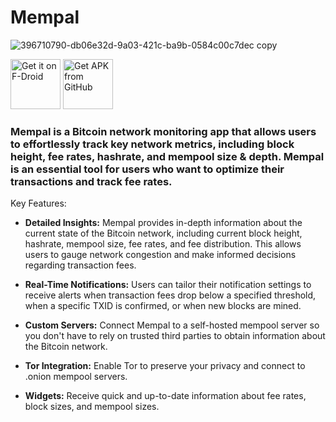 # Mempal


![396710790-db06e32d-9a03-421c-ba9b-0584c00c7dec copy](https://github.com/user-attachments/assets/d72f4670-aa5e-4072-99a8-853cb3b0c9fe)


[<img src="https://fdroid.gitlab.io/artwork/badge/get-it-on.png" alt="Get it on F-Droid" height="80">](https://f-droid.org/en/packages/com.example.mempal/)
[<img src="https://user-images.githubusercontent.com/663460/26973090-f8fdc986-4d14-11e7-995a-e7c5e79ed925.png" alt="Get APK from GitHub" height="80">](https://github.com/aeonBTC/Mempal/releases)

### Mempal is a Bitcoin network monitoring app that allows users to effortlessly track key network metrics, including block height, fee rates, hashrate, and mempool size & depth. Mempal is an essential tool for users who want to optimize their transactions and track fee rates.

Key Features:

- **Detailed Insights:** Mempal provides in-depth information about the current state of the Bitcoin network, including current block height, hashrate, mempool size, fee rates, and fee distribution. This allows users to gauge network congestion and make informed decisions regarding transaction fees.

* **Real-Time Notifications:** Users can tailor their notification settings to receive alerts when transaction fees drop below a specified threshold, when a specific TXID is confirmed, or when new blocks are mined.

* **Custom Servers:** Connect Mempal to a self-hosted mempool server so you don't have to rely on trusted third parties to obtain information about the Bitcoin network.

* **Tor Integration:** Enable Tor to preserve your privacy and connect to .onion mempool servers. 

* **Widgets:** Receive quick and up-to-date information about fee rates, block sizes, and mempool sizes.
